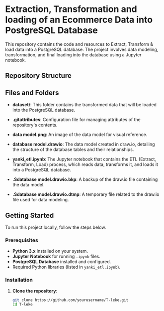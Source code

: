 # Extraction, Transformation and loading of an Ecommerce Data into PostgreSQL Database

This repository contains the code and resources to Extract, Transform & load data into a PostgreSQL database. The project involves data modeling, transformation, and final loading into the database using a Jupyter notebook.

## Repository Structure


## Files and Folders 

- **dataset/**: This folder contains the transformed data that will be loaded into the PostgreSQL database.
  
- **.gitattributes**: Configuration file for managing attributes of the repository's contents.

- **data model.png**: An image of the data model for visual reference.
  
- **database model.drawio**: The data model created in draw.io, detailing the structure of the database tables and their relationships.
  
- **yanki_etl.ipynb**: The Jupyter notebook that contains the ETL (Extract, Transform, Load) process, which reads data, transforms it, and loads it into a PostgreSQL database.
  
- **.Sdatabase model.drawio.bkp**: A backup of the draw.io file containing the data model.
  
- **.Sdatabase model.drawio.dtmp**: A temporary file related to the draw.io file used for data modeling.

## Getting Started

To run this project locally, follow the steps below.

### Prerequisites

- **Python 3.x** installed on your system.
- **Jupyter Notebook** for running `.ipynb` files.
- **PostgreSQL Database** installed and configured.
- Required Python libraries (listed in `yanki_etl.ipynb`).

### Installation

1. **Clone the repository**:
   ```bash
   git clone https://github.com/yourusername/T-leke.git
   cd T-leke


